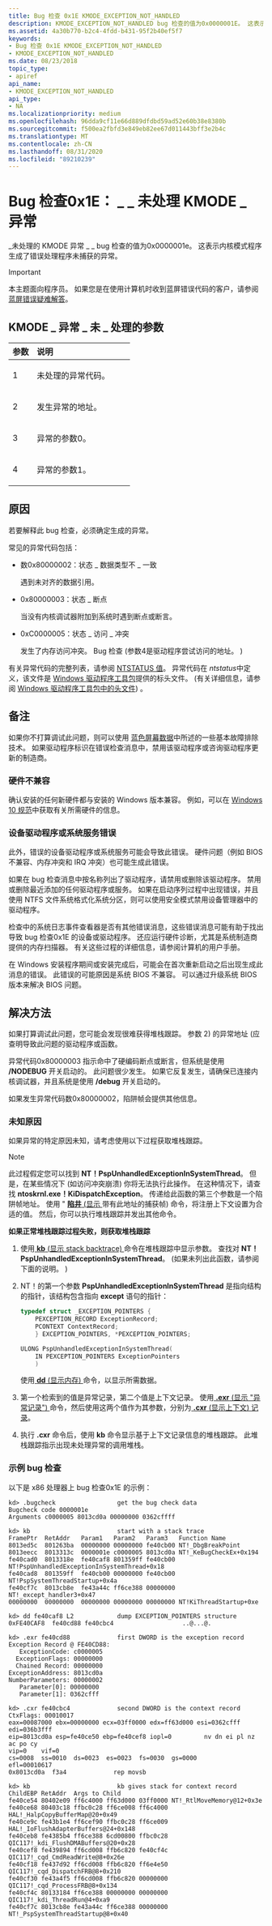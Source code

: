 ```yaml
---
title: Bug 检查 0x1E KMODE_EXCEPTION_NOT_HANDLED
description: KMODE_EXCEPTION_NOT_HANDLED bug 检查的值为0x0000001E。 这表示内核模式程序生成了错误处理程序未捕获的异常。
ms.assetid: 4a30b770-b2c4-4fdd-b431-95f2b40ef5f7
keywords:
- Bug 检查 0x1E KMODE_EXCEPTION_NOT_HANDLED
- KMODE_EXCEPTION_NOT_HANDLED
ms.date: 08/23/2018
topic_type:
- apiref
api_name:
- KMODE_EXCEPTION_NOT_HANDLED
api_type:
- NA
ms.localizationpriority: medium
ms.openlocfilehash: 96dda9cf11e66d889dfdbd59ad52e60b38e8380b
ms.sourcegitcommit: f500ea2fbfd3e849eb82ee67d011443bff3e2b4c
ms.translationtype: MT
ms.contentlocale: zh-CN
ms.lasthandoff: 08/31/2020
ms.locfileid: "89210239"
---
```

# <a name="bug-check-0x1e-kmode_exception_not_handled"></a>Bug 检查0x1E： \_ \_ 未处理 KMODE \_ 异常


\_未处理的 KMODE 异常 \_ \_ bug 检查的值为0x0000001e。 这表示内核模式程序生成了错误处理程序未捕获的异常。

> [!IMPORTANT]
> 本主题面向程序员。 如果您是在使用计算机时收到蓝屏错误代码的客户，请参阅[蓝屏错误疑难解答](https://www.windows.com/stopcode)。


## <a name="kmode_exception_not_handled-parameters"></a>KMODE \_ 异常 \_ 未 \_ 处理的参数


<table>
<colgroup>
<col width="20%" />
<col width="80%" />
</colgroup>
<thead>
<tr class="header">
<th align="left">参数</th>
<th align="left">说明</th>
</tr>
</thead>
<tbody>
<tr class="odd">
<td align="left"><p>1</p></td>
<td align="left"><p>未处理的异常代码。</p></td>
</tr>
<tr class="even">
<td align="left"><p>2</p></td>
<td align="left"><p>发生异常的地址。</p></td>
</tr>
<tr class="odd">
<td align="left"><p>3</p></td>
<td align="left"><p>异常的参数0。</p></td>
</tr>
<tr class="even">
<td align="left"><p>4</p></td>
<td align="left"><p>异常的参数1。</p></td>
</tr>
</tbody>
</table>


<a name="cause"></a>原因
-----

若要解释此 bug 检查，必须确定生成的异常。

常见的异常代码包括：

-   数0x80000002：状态 \_ 数据类型不 \_ 一致

    遇到未对齐的数据引用。

-   0x80000003：状态 \_ 断点

    当没有内核调试器附加到系统时遇到断点或断言。

-   0xC0000005：状态 \_ 访问 \_ 冲突

    发生了内存访问冲突。 Bug 检查 (参数4是驱动程序尝试访问的地址。 ) 

有关异常代码的完整列表，请参阅 [NTSTATUS 值](/openspecs/windows_protocols/ms-erref/596a1078-e883-4972-9bbc-49e60bebca55)。 异常代码在 *ntstatus*中定义，该文件是 [Windows 驱动程序工具包](../index.yml)提供的标头文件。  (有关详细信息，请参阅 [Windows 驱动程序工具包中的头文件](../gettingstarted/header-files-in-the-windows-driver-kit.md)) 。 


<a name="remarks"></a>备注
-------

如果你不打算调试此问题，则可以使用 [蓝色屏幕数据](blue-screen-data.md)中所述的一些基本故障排除技术。 如果驱动程序标识在错误检查消息中，禁用该驱动程序或咨询驱动程序更新的制造商。

### <a name="hardware-incompatibility"></a>硬件不兼容

确认安装的任何新硬件都与安装的 Windows 版本兼容。 例如，可以在 [Windows 10 规范](https://www.microsoft.com/windows/windows-10-specifications)中获取有关所需硬件的信息。

### <a name="faulty-device-driver-or-system-service"></a>设备驱动程序或系统服务错误

此外，错误的设备驱动程序或系统服务可能会导致此错误。 硬件问题（例如 BIOS 不兼容、内存冲突和 IRQ 冲突）也可能生成此错误。

如果在 bug 检查消息中按名称列出了驱动程序，请禁用或删除该驱动程序。 禁用或删除最近添加的任何驱动程序或服务。 如果在启动序列过程中出现错误，并且使用 NTFS 文件系统格式化系统分区，则可以使用安全模式禁用设备管理器中的驱动程序。

检查中的系统日志事件查看器是否有其他错误消息，这些错误消息可能有助于找出导致 bug 检查0x1E 的设备或驱动程序。 还应运行硬件诊断，尤其是系统制造商提供的内存扫描器。 有关这些过程的详细信息，请参阅计算机的用户手册。

在 Windows 安装程序期间或安装完成后，可能会在首次重新启动之后出现生成此消息的错误。 此错误的可能原因是系统 BIOS 不兼容。 可以通过升级系统 BIOS 版本来解决 BIOS 问题。

<a name="resolution"></a>解决方法
----------

如果打算调试此问题，您可能会发现很难获得堆栈跟踪。 参数 2) 的异常地址 (应查明导致此问题的驱动程序或函数。

异常代码0x80000003 指示命中了硬编码断点或断言，但系统是使用 **/NODEBUG** 开关启动的。 此问题很少发生。 如果它反复发生，请确保已连接内核调试器，并且系统是使用 **/debug** 开关启动的。

如果发生异常代码数0x80000002，陷阱帧会提供其他信息。

### <a name="unknown-cause"></a>未知原因

如果异常的特定原因未知，请考虑使用以下过程获取堆栈跟踪。

> [!NOTE]
> 此过程假定您可以找到 **NT！PspUnhandledExceptionInSystemThread**。 但是，在某些情况下 (如访问冲突崩溃) 你将无法执行此操作。 在这种情况下，请查找 **ntoskrnl.exe！KiDispatchException**。 传递给此函数的第三个参数是一个陷阱帧地址。 使用 " [**陷井** (显示 ](-trap--display-trap-frame-.md) 带有此地址的捕获帧) 命令，将注册上下文设置为合适的值。 然后，你可以执行堆栈跟踪并发出其他命令。

**如果正常堆栈跟踪过程失败，则获取堆栈跟踪**

1.  使用[ **kb** (显示 stack backtrace) ](k--kb--kc--kd--kp--kp--kv--display-stack-backtrace-.md)命令在堆栈跟踪中显示参数。 查找对 **NT！PspUnhandledExceptionInSystemThread**。  (如果未列出此函数，请参阅下面的说明。 ) 

2.  NT！的第一个参数 **PspUnhandledExceptionInSystemThread** 是指向结构的指针，该结构包含指向 **except** 语句的指针：

    ```cpp
    typedef struct _EXCEPTION_POINTERS {
        PEXCEPTION_RECORD ExceptionRecord;
        PCONTEXT ContextRecord;
        } EXCEPTION_POINTERS, *PEXCEPTION_POINTERS;

    ULONG PspUnhandledExceptionInSystemThread(
        IN PEXCEPTION_POINTERS ExceptionPointers
        )
    ```

    使用[ **dd** (显示内存) ](d--da--db--dc--dd--dd--df--dp--dq--du--dw--dw--dyb--dyd--display-memor.md)命令，以显示所需数据。

3.  第一个检索到的值是异常记录，第二个值是上下文记录。 使用[ **.exr** (显示 "异常记录") ](-exr--display-exception-record-.md)命令，然后使用这两个值作为其参数，分别为[ **.cxr** (显示上下文) 记录](-cxr--display-context-record-.md)。

4.  执行 **.cxr** 命令后，使用 **kb** 命令显示基于上下文记录信息的堆栈跟踪。 此堆栈跟踪指示出现未处理异常的调用堆栈。

### <a name="example-bug-check"></a>示例 bug 检查

以下是 x86 处理器上 bug 检查0x1E 的示例：

```dbgcmd
kd> .bugcheck                 get the bug check data
Bugcheck code 0000001e
Arguments c0000005 8013cd0a 00000000 0362cffff

kd> kb                        start with a stack trace 
FramePtr  RetAddr   Param1   Param2   Param3   Function Name 
8013ed5c  801263ba  00000000 00000000 fe40cb00 NT!_DbgBreakPoint 
8013eecc  8013313c  0000001e c0000005 8013cd0a NT!_KeBugCheckEx+0x194
fe40cad0  8013318e  fe40caf8 801359ff fe40cb00 NT!PspUnhandledExceptionInSystemThread+0x18
fe40cad8  801359ff  fe40cb00 00000000 fe40cb00 NT!PspSystemThreadStartup+0x4a
fe40cf7c  8013cb8e  fe43a44c ff6ce388 00000000 NT!_except_handler3+0x47
00000000  00000000  00000000 00000000 00000000 NT!KiThreadStartup+0xe

kd> dd fe40caf8 L2            dump EXCEPTION_POINTERS structure
0xFE40CAF8  fe40cd88 fe40cbc4                   ..@...@.

kd> .exr fe40cd88             first DWORD is the exception record
Exception Record @ FE40CD88:
   ExceptionCode: c0000005
  ExceptionFlags: 00000000
  Chained Record: 00000000
ExceptionAddress: 8013cd0a
NumberParameters: 00000002
   Parameter[0]: 00000000
   Parameter[1]: 0362cfff

kd> .cxr fe40cbc4             second DWORD is the context record
CtxFlags: 00010017
eax=00087000 ebx=00000000 ecx=03ff0000 edx=ff63d000 esi=0362cfff edi=036b3fff
eip=8013cd0a esp=fe40ce50 ebp=fe40cef8 iopl=0         nv dn ei pl nz ac po cy
vip=0    vif=0
cs=0008  ss=0010  ds=0023  es=0023  fs=0030  gs=0000             efl=00010617
0x8013cd0a  f3a4             rep movsb

kd> kb                        kb gives stack for context record
ChildEBP RetAddr  Args to Child
fe40ce54 80402e09 ff6c4000 ff63d000 03ff0000 NT!_RtlMoveMemory@12+0x3e
fe40ce68 80403c18 ffbc0c28 ff6ce008 ff6c4000 HAL!_HalpCopyBufferMap@20+0x49
fe40ce9c fe43b1e4 ff6cef90 ffbc0c28 ff6ce009 HAL!_IoFlushAdapterBuffers@24+0x148
fe40ceb8 fe4385b4 ff6ce388 6cd00800 ffbc0c28 QIC117!_kdi_FlushDMABuffers@20+0x28
fe40cef8 fe439894 ff6cd008 ffb6c820 fe40cf4c QIC117!_cqd_CmdReadWrite@8+0x26e
fe40cf18 fe437d92 ff6cd008 ffb6c820 ff6e4e50 QIC117!_cqd_DispatchFRB@8+0x210
fe40cf30 fe43a4f5 ff6cd008 ffb6c820 00000000 QIC117!_cqd_ProcessFRB@8+0x134
fe40cf4c 80133184 ff6ce388 00000000 00000000 QIC117!_kdi_ThreadRun@4+0xa9
fe40cf7c 8013cb8e fe43a44c ff6ce388 00000000 NT!_PspSystemThreadStartup@8+0x40
```